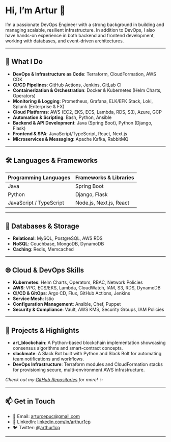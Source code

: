 # Hi, I’m Artur 👋

I’m a passionate DevOps Engineer with a strong background in building and managing scalable, resilient infrastructure. In addition to DevOps, I also have hands-on experience in both backend and frontend development, working with databases, and event-driven architectures.

---

## 🔧 What I Do

- **DevOps & Infrastructure as Code**: Terraform, CloudFormation, AWS CDK  
- **CI/CD Pipelines**: GitHub Actions, Jenkins, GitLab CI  
- **Containerization & Orchestration**: Docker & Kubernetes (Helm Charts, Operators)  
- **Monitoring & Logging**: Prometheus, Grafana, ELK/EFK Stack, Loki, Splunk (Enterprise & FX)  
- **Cloud Platforms**: AWS (EC2, EKS, ECS, Lambda, RDS, S3), Azure, GCP  
- **Automation & Scripting**: Bash, Python, Ansible  
- **Backend & API Development**: Java (Spring Boot), Python (Django, Flask)  
- **Frontend & SPA**: JavaScript/TypeScript, React, Next.js  
- **Microservices & Messaging**: Apache Kafka, RabbitMQ  

---

## 🛠️ Languages & Frameworks

| Programming Languages   | Frameworks & Libraries        |
| ----------------------- | ----------------------------- |
| Java                    | Spring Boot                   |
| Python                  | Django, Flask                 |
| JavaScript / TypeScript | Node.js, Next.js, React       |

---

## 💾 Databases & Storage

- **Relational**: MySQL, PostgreSQL, AWS RDS  
- **NoSQL**: Couchbase, MongoDB, DynamoDB  
- **Caching**: Redis, Memcached  

---

## 🌐 Cloud & DevOps Skills

- **Kubernetes**: Helm Charts, Operators, RBAC, Network Policies  
- **AWS**: VPC, ECS/EKS, Lambda, CloudWatch, IAM, S3, RDS, DynamoDB  
- **CI/CD & GitOps**: Argo CD, Flux, GitHub Actions, Jenkins  
- **Service Mesh**: Istio  
- **Configuration Management**: Ansible, Chef, Puppet  
- **Security & Compliance**: Vault, AWS KMS, Security Groups, IAM Policies  

---

## 🚀 Projects & Highlights

- **art_blockchain**: A Python-based blockchain implementation showcasing consensus algorithms and smart-contract concepts.  
- **slackmate**: A Slack Bot built with Python and Slack Bolt for automating team notifications and workflows.  
- **DevOps Infrastructure**: Terraform modules and CloudFormation stacks for provisioning secure, multi-environment AWS infrastructure.  

*Check out my [GitHub Repositories](https://github.com/arthur1cp?tab=repositories) for more! ✨*

---

## 📫 Get in Touch

- 📧 Email: [arturcepuc@gmail.com](mailto:arturcepuc@gmail.com)  
- 🔗 LinkedIn: [linkedin.com/in/arthur1cp](https://linkedin.com/in/arthur1cp)  
- 🐦 Twitter: [@arthur1cp](https://twitter.com/arthur1cp)  

---

